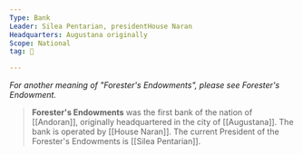 ```yaml
---
Type: Bank
Leader: Silea Pentarian, presidentHouse Naran
Headquarters: Augustana originally
Scope: National
tag: 👥

---
```


*For another meaning of "Forester's Endowments", please see Forester's Endowment.*
> **Forester's Endowments** was the first bank of the nation of [[Andoran]], originally headquartered in the city of [[Augustana]]. The bank is operated by [[House Naran]]. The current President of the Forester's Endowments is [[Silea Pentarian]].







